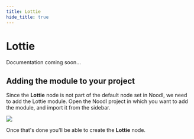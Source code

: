 ```yaml
---
title: Lottie
hide_title: true
---
```

# Lottie

Documentation coming soon...

## Adding the module to your project

Since the **Lottie** node is not part of the default node set in Noodl, we need to add the Lottie module. Open the Noodl project in which you want to add the module, and import it from the sidebar.

![](/library/modules/lottie/lottie-add-module.png)

Once that's done you'll be able to create the **Lottie** node.
